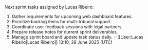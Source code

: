Next sprint tasks assigned by Lucas Ribeiro:
1. Gather requirements for upcoming web dashboard features.
2. Prioritize backlog items for multi-tribunal support.
3. Coordinate user feedback sessions with legal partners.
4. Prepare release notes for current sprint deliverables.
5. Manage sprint board and update task status daily.
--[[User:Lucas Ribeiro|Lucas Ribeiro]] 13:10, 28 June 2025 (UTC)
